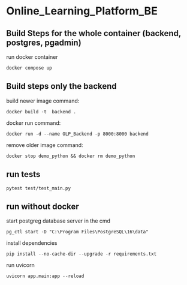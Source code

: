 # Online_Learning_Platform_BE

## Build Steps for the whole container (backend, postgres, pgadmin)

run docker container

```
docker compose up
```

## Build steps only the backend

build newer image command:

```
docker build -t  backend .
```

docker run command:

```
docker run -d --name OLP_Backend -p 8000:8000 backend
```

remove older image command:

```
docker stop demo_python && docker rm demo_python
```

## run tests

```
pytest test/test_main.py
```

## run without docker

start postgreg database server in the cmd

```
pg_ctl start -D "C:\Program Files\PostgreSQL\16\data"
```

install dependencies

```
pip install --no-cache-dir --upgrade -r requirements.txt
```

run uvicorn

```
uvicorn app.main:app --reload
```
